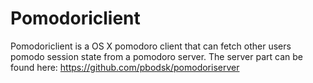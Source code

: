 Pomodoriclient
==============

Pomodoriclient is a OS X pomodoro client that can fetch other users pomodo session state from a pomodoro server. The server part can be found here: https://github.com/pbodsk/pomodoriserver
